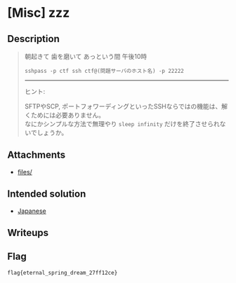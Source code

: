 # [Misc] zzz
## Description
> 朝起きて 歯を磨いて あっという間 午後10時
> 
> ```
> sshpass -p ctf ssh ctf@(問題サーバのホスト名) -p 22222
> ```
> 
> ---
> 
> ヒント:
> 
> SFTPやSCP, ポートフォワーディングといったSSHならではの機能は、解くためには必要ありません。  
> なにかシンプルな方法で無理やり `sleep infinity` だけを終了させられないでしょうか。

## Attachments
- [files/](files/)

## Intended solution
- [Japanese](https://nanimokangaeteinai.hateblo.jp/entry/2024/08/26/210040#Misc-100-zzz-21-solves-warmup)

## Writeups

## Flag
```
flag{eternal_spring_dream_27ff12ce}
```